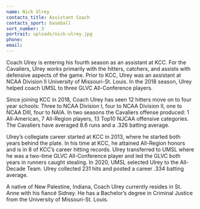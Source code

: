 ```yaml
---
name: Nick Ulrey
contacts_title: Assistant Coach
contacts_sport: baseball
sort_number: 3
portrait: uploads/nick-ulrey.jpg
phone:
email:
---
```


Coach Ulrey is entering his fourth season as an assistant at KCC. For the Cavaliers, Ulrey works primarily with the hitters, catchers, and assists with defensive aspects of the game. Prior to KCC, Ulrey was an assistant at NCAA Division II University of Missouri-St. Louis. In the 2018 season, Ulrey helped coach UMSL to three GLVC All-Conference players.&nbsp;

Since joining KCC in 2018, Coach Ulrey has seen 12 hitters move on to four year schools: Three to NCAA Division I, four to NCAA Division II, one to NCAA DIII, four to NAIA. In two seasons the Cavaliers offense produced: 1 All-American, 7 All-Region players, 13 Top10 NJCAA offensive categories. The Cavaliers have averaged 8.6 runs and a .326 batting average.&nbsp;

Ulrey’s collegiate career started at KCC in 2013, where he started both years behind the plate. In his time at KCC, he attained All-Region honors and is in 8 of KCC’s career hitting records. Ulrey transferred to UMSL where he was a two-time GLVC All-Conference player and led the GLVC both years in runners caught stealing. In 2020, UMSL selected Ulrey to the All-Decade Team. Ulrey collected 231 hits and posted a career .334 batting average.&nbsp;

A native of New Palestine, Indiana, Coach Ulrey currently resides in St. Anne with his fiancé Sidney. He has a Bachelor’s degree in Criminal Justice from the University of Missouri-St. Louis.

